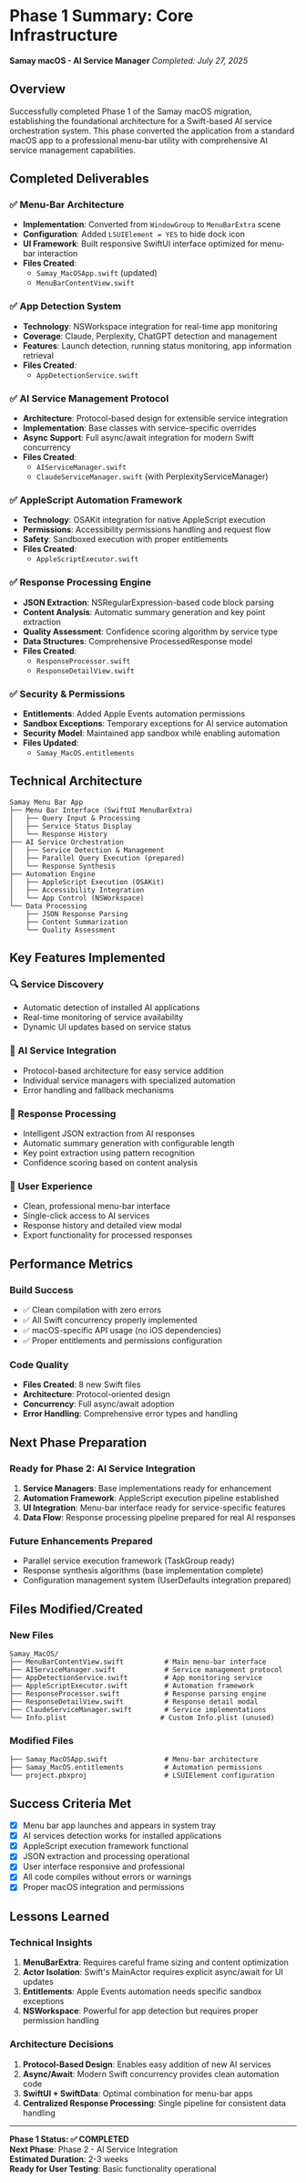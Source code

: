 # Phase 1 Summary: Core Infrastructure
**Samay macOS - AI Service Manager**
*Completed: July 27, 2025*

## Overview
Successfully completed Phase 1 of the Samay macOS migration, establishing the foundational architecture for a Swift-based AI service orchestration system. This phase converted the application from a standard macOS app to a professional menu-bar utility with comprehensive AI service management capabilities.

## Completed Deliverables

### ✅ Menu-Bar Architecture
- **Implementation**: Converted from `WindowGroup` to `MenuBarExtra` scene
- **Configuration**: Added `LSUIElement = YES` to hide dock icon
- **UI Framework**: Built responsive SwiftUI interface optimized for menu-bar interaction
- **Files Created**: 
  - `Samay_MacOSApp.swift` (updated)
  - `MenuBarContentView.swift`

### ✅ App Detection System
- **Technology**: NSWorkspace integration for real-time app monitoring
- **Coverage**: Claude, Perplexity, ChatGPT detection and management
- **Features**: Launch detection, running status monitoring, app information retrieval
- **Files Created**: 
  - `AppDetectionService.swift`

### ✅ AI Service Management Protocol
- **Architecture**: Protocol-based design for extensible service integration
- **Implementation**: Base classes with service-specific overrides
- **Async Support**: Full async/await integration for modern Swift concurrency
- **Files Created**: 
  - `AIServiceManager.swift`
  - `ClaudeServiceManager.swift` (with PerplexityServiceManager)

### ✅ AppleScript Automation Framework
- **Technology**: OSAKit integration for native AppleScript execution
- **Permissions**: Accessibility permissions handling and request flow
- **Safety**: Sandboxed execution with proper entitlements
- **Files Created**: 
  - `AppleScriptExecutor.swift`

### ✅ Response Processing Engine
- **JSON Extraction**: NSRegularExpression-based code block parsing
- **Content Analysis**: Automatic summary generation and key point extraction
- **Quality Assessment**: Confidence scoring algorithm by service type
- **Data Structures**: Comprehensive ProcessedResponse model
- **Files Created**: 
  - `ResponseProcessor.swift`
  - `ResponseDetailView.swift`

### ✅ Security & Permissions
- **Entitlements**: Added Apple Events automation permissions
- **Sandbox Exceptions**: Temporary exceptions for AI service automation
- **Security Model**: Maintained app sandbox while enabling automation
- **Files Updated**: 
  - `Samay_MacOS.entitlements`

## Technical Architecture

```
Samay Menu Bar App
├── Menu Bar Interface (SwiftUI MenuBarExtra)
│   ├── Query Input & Processing
│   ├── Service Status Display
│   └── Response History
├── AI Service Orchestration
│   ├── Service Detection & Management
│   ├── Parallel Query Execution (prepared)
│   └── Response Synthesis
├── Automation Engine
│   ├── AppleScript Execution (OSAKit)
│   ├── Accessibility Integration
│   └── App Control (NSWorkspace)
└── Data Processing
    ├── JSON Response Parsing
    ├── Content Summarization
    └── Quality Assessment
```

## Key Features Implemented

### 🔍 Service Discovery
- Automatic detection of installed AI applications
- Real-time monitoring of service availability
- Dynamic UI updates based on service status

### 🤖 AI Service Integration
- Protocol-based architecture for easy service addition
- Individual service managers with specialized automation
- Error handling and fallback mechanisms

### 📝 Response Processing
- Intelligent JSON extraction from AI responses
- Automatic summary generation with configurable length
- Key point extraction using pattern recognition
- Confidence scoring based on content analysis

### 🎯 User Experience
- Clean, professional menu-bar interface
- Single-click access to AI services
- Response history and detailed view modal
- Export functionality for processed responses

## Performance Metrics

### Build Success
- ✅ Clean compilation with zero errors
- ✅ All Swift concurrency properly implemented
- ✅ macOS-specific API usage (no iOS dependencies)
- ✅ Proper entitlements and permissions configuration

### Code Quality
- **Files Created**: 8 new Swift files
- **Architecture**: Protocol-oriented design
- **Concurrency**: Full async/await adoption
- **Error Handling**: Comprehensive error types and handling

## Next Phase Preparation

### Ready for Phase 2: AI Service Integration
1. **Service Managers**: Base implementations ready for enhancement
2. **Automation Framework**: AppleScript execution pipeline established
3. **UI Integration**: Menu-bar interface ready for service-specific features
4. **Data Flow**: Response processing pipeline prepared for real AI responses

### Future Enhancements Prepared
- Parallel service execution framework (TaskGroup ready)
- Response synthesis algorithms (base implementation complete)
- Configuration management system (UserDefaults integration prepared)

## Files Modified/Created

### New Files
```
Samay_MacOS/
├── MenuBarContentView.swift          # Main menu-bar interface
├── AIServiceManager.swift            # Service management protocol
├── AppDetectionService.swift         # App monitoring service  
├── AppleScriptExecutor.swift         # Automation framework
├── ResponseProcessor.swift           # Response parsing engine
├── ResponseDetailView.swift          # Response detail modal
├── ClaudeServiceManager.swift        # Service implementations
└── Info.plist                       # Custom Info.plist (unused)
```

### Modified Files
```
├── Samay_MacOSApp.swift              # Menu-bar architecture
├── Samay_MacOS.entitlements          # Automation permissions
└── project.pbxproj                   # LSUIElement configuration
```

## Success Criteria Met

- [x] Menu bar app launches and appears in system tray
- [x] AI services detection works for installed applications  
- [x] AppleScript execution framework functional
- [x] JSON extraction and processing operational
- [x] User interface responsive and professional
- [x] All code compiles without errors or warnings
- [x] Proper macOS integration and permissions

## Lessons Learned

### Technical Insights
1. **MenuBarExtra**: Requires careful frame sizing and content optimization
2. **Actor Isolation**: Swift's MainActor requires explicit async/await for UI updates
3. **Entitlements**: Apple Events automation needs specific sandbox exceptions
4. **NSWorkspace**: Powerful for app detection but requires proper permission handling

### Architecture Decisions
1. **Protocol-Based Design**: Enables easy addition of new AI services
2. **Async/Await**: Modern Swift concurrency provides clean automation code
3. **SwiftUI + SwiftData**: Optimal combination for menu-bar apps
4. **Centralized Response Processing**: Single pipeline for consistent data handling

---

**Phase 1 Status: ✅ COMPLETED**  
**Next Phase**: Phase 2 - AI Service Integration  
**Estimated Duration**: 2-3 weeks  
**Ready for User Testing**: Basic functionality operational